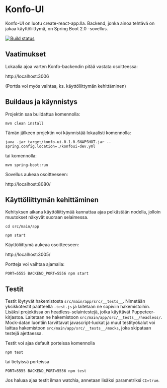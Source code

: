 # Konfo-UI

Konfo-UI on luotu create-react-app:lla. Backend, jonka ainoa tehtävä on jakaa käyttöliittymä, on Spring Boot 2.0 -sovellus.

[![Build status](https://travis-ci.org/Opetushallitus/konfo-ui.svg?branch=master)](https://travis-ci.org/Opetushallitus/konfo-ui)

## Vaatimukset

Lokaalia ajoa varten Konfo-backendin pitää vastata osoitteessa:

http://localhost:3006

(Porttia voi myös vaihtaa, ks. käyttöliittymän kehittäminen)

## Buildaus ja käynnistys

Projektin saa buildattua komennolla:

`mvn clean install`

Tämän jälkeen projektin voi käynnistää lokaalisti komennolla:

`java -jar target/konfo-ui-0.1.0-SNAPSHOT.jar --spring.config.location=./konfoui-dev.yml`

tai komennolla:

`mvn spring-boot:run`

Sovellus aukeaa osoitteeseen:

http://localhost:8080/

## Käyttöliittymän kehittäminen

Kehityksen aikana käyttöliittymää kannattaa ajaa pelkästään nodella, jolloin muutokset näkyvät suoraan selaimessa.

`cd src/main/app`

`npm start`

Käyttöliittymä aukeaa osoitteeseen:

http://localhost:3005/

Portteja voi vaihtaa ajamalla:

`PORT=5555 BACKEND_PORT=5556 npm start`

## Testit

Testit löytyvät hakemistosta `src/main/app/src/__tests__`.
Nimetään yksikkötestit päätteellä `.test.js` ja laitetaan ne sopiviin hakemistoihin.
Lisäksi projektissa on headless-selaintestejä, jotka käyttävät Puppeteer-kirjastoa. Laitetaan ne hakemistoon
`src/main/app/src/__tests__/headless/`. Mock-datan luontiin tarvittavat javascript-luokat ja muut testityökalut
voi laittaa hakemistoon `src/main/app/src/__tests__/mocks`, joka skipataan testejä ajettaessa.

Testit voi ajaa default porteissa komennolla

`npm test`

tai tietyissä porteissa

`PORT=5555 BACKEND_PORT=5556 npm test`

Jos haluaa ajaa testit ilman watchia, annetaan lisäksi parametriksi `CI=true`.
